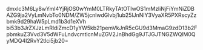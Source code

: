 dmxlc3M6Ly8wYmI4YjRjOS0wYmM0LTRkyTAtOTIwOS1mMzliNjFiYmNiZDBAZG9ja2VyLmNvbTo0NDM/ZW5jcnlwdGlvbj1ub25lJnNlY3VyaXR5PXRscyZzbmk9d29haW5pLmd1b3d1eXVh bi53b3JrZXJzLmRldiZmcD1yYW5kb21pemVkJnR5cGU9d3MmaG9zdD13b2FpbmkuZ3Vvd3V5dWFuLndvcmtlcnMuZGV2JnBhdGg9JTJGJTNGZWQlM0QyMDQ4I2RvY2tlci5jb20=
